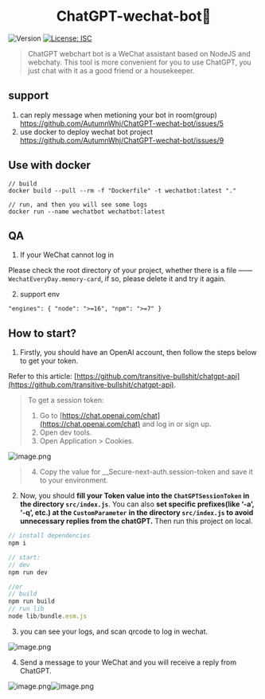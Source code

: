 
<h1 align="center">ChatGPT-wechat-bot🤖</h1>
<p>
  <img alt="Version" src="https://img.shields.io/badge/version-1.0.0-blue.svg?cacheSeconds=2592000" />
  <a href="#" target="_blank">
    <img alt="License: ISC" src="https://img.shields.io/badge/License-ISC-yellow.svg" />
  </a>
</p>

> ChatGPT webchart bot is a WeChat assistant based on NodeJS and webchaty. This tool is more convenient for you to  use ChatGPT, you just chat with it as a good friend or a housekeeper.

## support
1. can reply message when metioning your bot in room(group) https://github.com/AutumnWhj/ChatGPT-wechat-bot/issues/5
2. use docker to deploy wechat bot project https://github.com/AutumnWhj/ChatGPT-wechat-bot/issues/9

## Use with docker 
```
// build
docker build --pull --rm -f "Dockerfile" -t wechatbot:latest "."

// run, and then you will see some logs 
docker run --name wechatbot wechatbot:latest

```

## QA
1. If your WeChat cannot log in

Please check the root directory of your project, whether there is a file —— `WechatEveryDay.memory-card`, if so, please delete it and try it again.

2. support env
```
"engines": { "node": ">=16", "npm": ">=7" }
```

## How to start?

1. Firstly, you should have an OpenAI account,  then follow the steps below to get your token. 

Refer to this article: [https://github.com/transitive-bullshit/chatgpt-api](https://github.com/transitive-bullshit/chatgpt-api). 
> To get a session token:
> 1. Go to [https://chat.openai.com/chat](https://chat.openai.com/chat) and log in or sign up.
> 2. Open dev tools.
> 3. Open Application > Cookies. 
> 
![image.png](https://cdn.nlark.com/yuque/0/2022/png/2777249/1670287051371-acd694da-cd3f-46c4-97c4-96438965f8a4.png#averageHue=%232d3136&clientId=uf4023d0a-0da7-4&crop=0&crop=0&crop=1&crop=1&from=paste&height=497&id=u77b3570c&margin=%5Bobject%20Object%5D&name=image.png&originHeight=994&originWidth=1586&originalType=binary&ratio=1&rotation=0&showTitle=false&size=796464&status=done&style=none&taskId=uf4e7e669-4feb-431a-80b7-f7ab47c9113&title=&width=793)
> 4. Copy the value for __Secure-next-auth.session-token and save it to your environment.

2. Now, you should **fill your Token value into the `ChatGPTSessionToken` in the directory `src/index.js`**. You can also **set specific prefixes(like ‘-a’, ‘-q’, etc.) at the `CustomParameter`** **in the directory `src/index.js` to avoid unnecessary replies from the chatGPT.** Then run this project on local.
```javascript
// install dependencies
npm i

// start:
// dev
npm run dev

//or
// build
npm run build
// run lib
node lib/bundle.esm.js

```

3. you can see your logs, and scan qrcode to log in wechat.

![image.png](https://cdn.nlark.com/yuque/0/2022/png/2777249/1670287138908-cc898c58-6e0a-488f-ae07-ae489508c1be.png#averageHue=%23484948&clientId=uf4023d0a-0da7-4&crop=0&crop=0&crop=1&crop=1&from=paste&height=442&id=ub5fee6b7&margin=%5Bobject%20Object%5D&name=image.png&originHeight=1200&originWidth=1660&originalType=binary&ratio=1&rotation=0&showTitle=false&size=492370&status=done&style=none&taskId=u233d9139-1ef5-42bf-9f44-354c6565862&title=&width=612)

4. Send a message to your WeChat and you will receive a reply from ChatGPT.

![image.png](https://cdn.nlark.com/yuque/0/2022/png/2777249/1670288278607-73beed83-1a42-42db-8404-72ba60bf2c53.png#averageHue=%234d4e4d&clientId=uf4023d0a-0da7-4&crop=0&crop=0&crop=1&crop=1&from=paste&height=437&id=uff52651b&margin=%5Bobject%20Object%5D&name=image.png&originHeight=874&originWidth=1398&originalType=binary&ratio=1&rotation=0&showTitle=false&size=543479&status=done&style=none&taskId=ub5559ec7-30f8-4c07-a9f8-1445a659835&title=&width=699)![image.png](https://cdn.nlark.com/yuque/0/2022/png/2777249/1670288469581-470c7f45-b3db-4a7e-ab01-32b44b812668.png#averageHue=%23f2f2f2&clientId=uf4023d0a-0da7-4&crop=0&crop=0&crop=1&crop=1&from=paste&height=230&id=u97e5b1e5&margin=%5Bobject%20Object%5D&name=image.png&originHeight=460&originWidth=1266&originalType=binary&ratio=1&rotation=0&showTitle=false&size=112172&status=done&style=none&taskId=u7d7970df-3044-4534-910c-fdb7b3d2a5b&title=&width=633)



